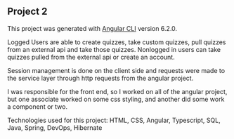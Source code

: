 ## Project 2

This project was generated with [Angular CLI](https://github.com/angular/angular-cli) version 6.2.0.

Logged Users are able to create quizzes, take custom quizzes, pull quizzes from an external api and take those quizzes.
Nonlogged in users can take quizzes pulled from the external api or create an account.

Session management is done on the client side and requests were made to the service layer through http requests from the angular project.

I was responsible for the front end, so I worked on all of the angular project, but one  associate worked on some css styling, and another did some work a component or two.

Technologies used for this project: HTML, CSS, Angular, Typescript, SQL, Java, Spring, DevOps, Hibernate
